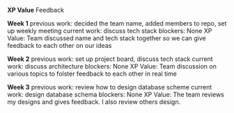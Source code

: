 **XP Value**
Feedback

**Week 1**
previous work:
decided the team name, added members to repo, set up weekly meeting
current work:
discuss tech stack
blockers:
None
XP Value:
Team discussed name and tech stack together so we can give feedback to each other on our ideas

**Week 2**
previous work:
set up project board, discuss tech stack
current work:
discuss architecture
blockers:
None
XP Value:
Team discussion on various topics to folster feedback to each other in real time

**Week 3**
previous work:
review how to design database scheme 
current work:
design database schema
blockers:
None
XP Value:
The team reviews my designs and gives feedback. I also review others design.

